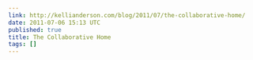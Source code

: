 ```yaml
---
link: http://kellianderson.com/blog/2011/07/the-collaborative-home/
date: 2011-07-06 15:13 UTC
published: true
title: The Collaborative Home
tags: []
---
```



